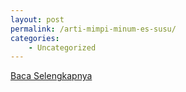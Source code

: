 ```yaml
---
layout: post
permalink: /arti-mimpi-minum-es-susu/
categories:
    - Uncategorized
---
```


[Baca Selengkapnya](/03)